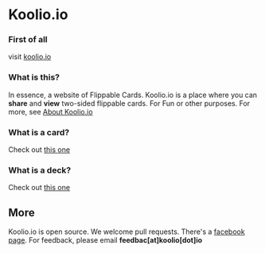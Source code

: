# Koolio.io

### First of all
visit [koolio.io](http://koolio.io)

### What is this?
In essence, a website of Flippable Cards. Koolio.io is a place where you can **share** and **view** two-sided flippable cards. For Fun or other purposes. For more, see [About Koolio.io](http://koolio.io/about)

### What is a card?
Check out [this one](http://koolio.io/decks/64/cards/142)

### What is a deck?
Check out [this one](http://koolio.io/decks/86)

## More
Koolio.io is open source. We welcome pull requests.
There's a [facebook page](https://www.facebook.com/koolio.io/). For feedback, please email **feedbac[at]koolio[dot]io**
